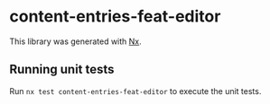 # content-entries-feat-editor

This library was generated with [Nx](https://nx.dev).

## Running unit tests

Run `nx test content-entries-feat-editor` to execute the unit tests.
